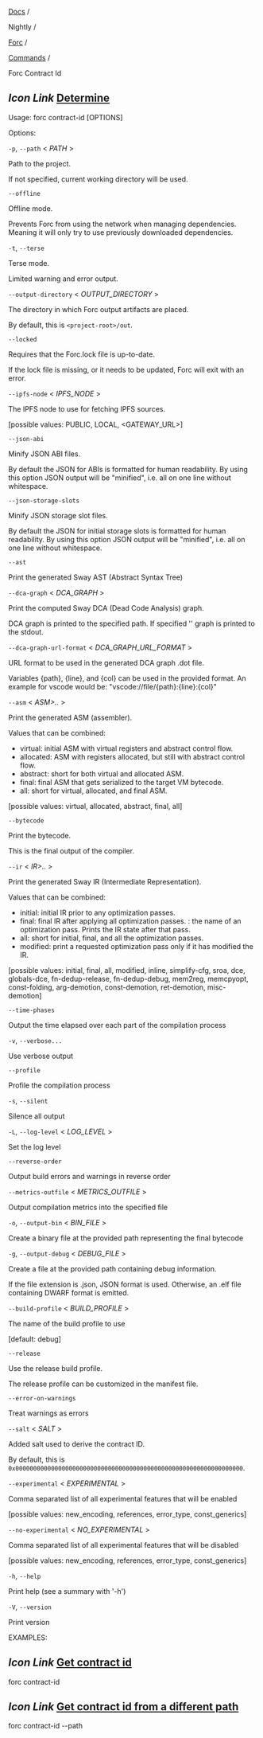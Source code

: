 [Docs](https://docs.fuel.network/) /

Nightly  /

[Forc](https://docs.fuel.network/docs/nightly/forc/) /

[Commands](https://docs.fuel.network/docs/nightly/forc/commands/) /

Forc Contract Id

## _Icon Link_ [Determine](https://docs.fuel.network/docs/nightly/forc/commands/forc_contract-id/\#forc-contract-id)

Usage: forc contract-id \[OPTIONS\]

Options:

`-p`, `--path` < _PATH_ \>

Path to the project.

If not specified, current working directory will be used.

`--offline`

Offline mode.

Prevents Forc from using the network when managing dependencies. Meaning it will only try to use previously downloaded dependencies.

`-t`, `--terse`

Terse mode.

Limited warning and error output.

`--output-directory` < _OUTPUT\_DIRECTORY_ \>

The directory in which Forc output artifacts are placed.

By default, this is `<project-root>/out`.

`--locked`

Requires that the Forc.lock file is up-to-date.

If the lock file is missing, or it needs to be updated, Forc will exit with an error.

`--ipfs-node` < _IPFS\_NODE_ \>

The IPFS node to use for fetching IPFS sources.

\[possible values: PUBLIC, LOCAL, <GATEWAY\_URL>\]

`--json-abi`

Minify JSON ABI files.

By default the JSON for ABIs is formatted for human readability. By using this option JSON output will be "minified", i.e. all on one line without whitespace.

`--json-storage-slots`

Minify JSON storage slot files.

By default the JSON for initial storage slots is formatted for human readability. By using this option JSON output will be "minified", i.e. all on one line without whitespace.

`--ast`

Print the generated Sway AST (Abstract Syntax Tree)

`--dca-graph` < _DCA\_GRAPH_ \>

Print the computed Sway DCA (Dead Code Analysis) graph.

DCA graph is printed to the specified path. If specified '' graph is printed to the stdout.

`--dca-graph-url-format` < _DCA\_GRAPH\_URL\_FORMAT_ \>

URL format to be used in the generated DCA graph .dot file.

Variables {path}, {line}, and {col} can be used in the provided format. An example for vscode would be: "vscode://file/{path}:{line}:{col}"

`--asm` < _ASM>.._ \>

Print the generated ASM (assembler).

Values that can be combined:

- virtual: initial ASM with virtual registers and abstract control flow.
- allocated: ASM with registers allocated, but still with abstract control flow.
- abstract: short for both virtual and allocated ASM.
- final: final ASM that gets serialized to the target VM bytecode.
- all: short for virtual, allocated, and final ASM.

\[possible values: virtual, allocated, abstract, final, all\]

`--bytecode`

Print the bytecode.

This is the final output of the compiler.

`--ir` < _IR>.._ \>

Print the generated Sway IR (Intermediate Representation).

Values that can be combined:

- initial: initial IR prior to any optimization passes.
- final: final IR after applying all optimization passes.
: the name of an optimization pass. Prints the IR state after that pass.
- all: short for initial, final, and all the optimization passes.
- modified: print a requested optimization pass only if it has modified the IR.

\[possible values: initial, final, all, modified, inline, simplify-cfg, sroa, dce, globals-dce, fn-dedup-release, fn-dedup-debug, mem2reg, memcpyopt, const-folding, arg-demotion, const-demotion, ret-demotion, misc-demotion\]

`--time-phases`

Output the time elapsed over each part of the compilation process

`-v`, `--verbose...`

Use verbose output

`--profile`

Profile the compilation process

`-s`, `--silent`

Silence all output

`-L`, `--log-level` < _LOG\_LEVEL_ \>

Set the log level

`--reverse-order`

Output build errors and warnings in reverse order

`--metrics-outfile` < _METRICS\_OUTFILE_ \>

Output compilation metrics into the specified file

`-o`, `--output-bin` < _BIN\_FILE_ \>

Create a binary file at the provided path representing the final bytecode

`-g`, `--output-debug` < _DEBUG\_FILE_ \>

Create a file at the provided path containing debug information.

If the file extension is .json, JSON format is used. Otherwise, an .elf file containing DWARF format is emitted.

`--build-profile` < _BUILD\_PROFILE_ \>

The name of the build profile to use

\[default: debug\]

`--release`

Use the release build profile.

The release profile can be customized in the manifest file.

`--error-on-warnings`

Treat warnings as errors

`--salt` < _SALT_ \>

Added salt used to derive the contract ID.

By default, this is `0x0000000000000000000000000000000000000000000000000000000000000000`.

`--experimental` < _EXPERIMENTAL_ \>

Comma separated list of all experimental features that will be enabled

\[possible values: new\_encoding, references, error\_type, const\_generics\]

`--no-experimental` < _NO\_EXPERIMENTAL_ \>

Comma separated list of all experimental features that will be disabled

\[possible values: new\_encoding, references, error\_type, const\_generics\]

`-h`, `--help`

Print help (see a summary with '-h')

`-V`, `--version`

Print version

EXAMPLES:

## _Icon Link_ [Get contract id](https://docs.fuel.network/docs/nightly/forc/commands/forc_contract-id/\#forc-contract-id)

forc contract-id

## _Icon Link_ [Get contract id from a different path](https://docs.fuel.network/docs/nightly/forc/commands/forc_contract-id/\#forc-contract-id)

forc contract-id --path